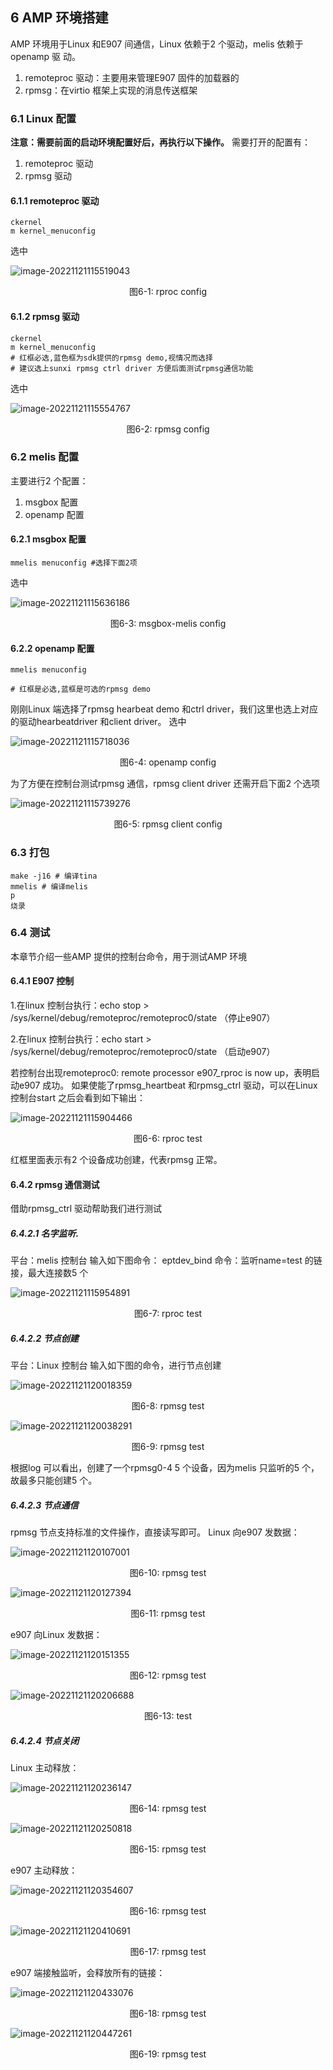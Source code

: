 ## 6 AMP 环境搭建

AMP 环境用于Linux 和E907 间通信，Linux 依赖于2 个驱动，melis 依赖于openamp 驱
动。

1. remoteproc 驱动：主要用来管理E907 固件的加载器的
2. rpmsg：在virtio 框架上实现的消息传送框架

### 6.1 Linux 配置

**注意：需要前面的启动环境配置好后，再执行以下操作。**
需要打开的配置有：

1. remoteproc 驱动
2. rpmsg 驱动

#### 6.1.1 remoteproc 驱动

```
ckernel
m kernel_menuconfig
```

选中

![image-20221121115519043](https://photos.100ask.net/Tina-Sdk/Linux_E907_DevGuide_image-20221121115519043.png)

<center>图6-1: rproc config</center>

#### 6.1.2 rpmsg 驱动

```
ckernel
m kernel_menuconfig
# 红框必选,蓝色框为sdk提供的rpmsg demo,视情况而选择
# 建议选上sunxi rpmsg ctrl driver 方便后面测试rpmsg通信功能
```

选中

![image-20221121115554767](https://photos.100ask.net/Tina-Sdk/Linux_E907_DevGuide_image-20221121115554767.png)

<center>图6-2: rpmsg config</center>

### 6.2 melis 配置

主要进行2 个配置：

1. msgbox 配置
2. openamp 配置

#### 6.2.1 msgbox 配置

```
mmelis menuconfig #选择下面2项
```


选中

![image-20221121115636186](https://photos.100ask.net/Tina-Sdk/Linux_E907_DevGuide_image-20221121115636186.png)

<center>图6-3: msgbox-melis config</center>

#### 6.2.2 openamp 配置

```
mmelis menuconfig

# 红框是必选,蓝框是可选的rpmsg demo
```

刚刚Linux 端选择了rpmsg hearbeat demo 和ctrl driver，我们这里也选上对应的驱动hearbeatdriver 和client driver。
选中

![image-20221121115718036](https://photos.100ask.net/Tina-Sdk/Linux_E907_DevGuide_image-20221121115718036.png)

<center>图6-4: openamp config</center>

为了方便在控制台测试rpmsg 通信，rpmsg client driver 还需开启下面2 个选项

![image-20221121115739276](https://photos.100ask.net/Tina-Sdk/Linux_E907_DevGuide_image-20221121115739276.png)

<center>图6-5: rpmsg client config</center>

### 6.3 打包

```
make -j16 # 编译tina
mmelis # 编译melis
p
烧录
```

### 6.4 测试

本章节介绍一些AMP 提供的控制台命令，用于测试AMP 环境

#### 6.4.1 E907 控制

1.在linux 控制台执行：echo stop > /sys/kernel/debug/remoteproc/remoteproc0/state
（停止e907）

2.在linux 控制台执行：echo start > /sys/kernel/debug/remoteproc/remoteproc0/state
（启动e907）

若控制台出现remoteproc0: remote processor e907_rproc is now up，表明启动e907 成功。
如果使能了rpmsg_heartbeat 和rpmsg_ctrl 驱动，可以在Linux 控制台start 之后会看到如下输出：

![image-20221121115904466](https://photos.100ask.net/Tina-Sdk/Linux_E907_DevGuide_image-20221121115904466.png)

<center>图6-6: rproc test</center>

红框里面表示有2 个设备成功创建，代表rpmsg 正常。

#### 6.4.2 rpmsg 通信测试

借助rpmsg_ctrl 驱动帮助我们进行测试

##### 6.4.2.1 名字监听.

平台：melis 控制台
输入如下图命令：
eptdev_bind 命令：监听name=test 的链接，最大连接数5 个

![image-20221121115954891](https://photos.100ask.net/Tina-Sdk/Linux_E907_DevGuide_image-20221121115954891.png)

<center>图6-7: rproc test</center>

##### 6.4.2.2 节点创建

平台：Linux 控制台
输入如下图的命令，进行节点创建

![image-20221121120018359](https://photos.100ask.net/Tina-Sdk/Linux_E907_DevGuide_image-20221121120018359.png)

<center>图6-8: rpmsg test</center>

![image-20221121120038291](https://photos.100ask.net/Tina-Sdk/Linux_E907_DevGuide_image-20221121120038291.png)

<center>图6-9: rpmsg test</center>

根据log 可以看出，创建了一个rpmsg0-4 5 个设备，因为melis 只监听的5 个，故最多只能创建5 个。



##### 6.4.2.3 节点通信

rpmsg 节点支持标准的文件操作，直接读写即可。
Linux 向e907 发数据：

![image-20221121120107001](https://photos.100ask.net/Tina-Sdk/Linux_E907_DevGuide_image-20221121120107001.png)

<center>图6-10: rpmsg test</center>

![image-20221121120127394](https://photos.100ask.net/Tina-Sdk/Linux_E907_DevGuide_image-20221121120127394.png)

<center>图6-11: rpmsg test</center>

e907 向Linux 发数据：

![image-20221121120151355](https://photos.100ask.net/Tina-Sdk/Linux_E907_DevGuide_image-20221121120151355.png)

<center>图6-12: rpmsg test</center>

![image-20221121120206688](https://photos.100ask.net/Tina-Sdk/Linux_E907_DevGuide_image-20221121120206688.png)

<center>图6-13: test</center>

##### 6.4.2.4 节点关闭

Linux 主动释放：

![image-20221121120236147](https://photos.100ask.net/Tina-Sdk/Linux_E907_DevGuide_image-20221121120236147.png)

<center>图6-14: rpmsg test</center>

![image-20221121120250818](https://photos.100ask.net/Tina-Sdk/Linux_E907_DevGuide_image-20221121120250818.png)

<center>图6-15: rpmsg test</center>

e907 主动释放：

![image-20221121120354607](https://photos.100ask.net/Tina-Sdk/Linux_E907_DevGuide_image-20221121120354607.png)

<center>图6-16: rpmsg test</center>

![image-20221121120410691](https://photos.100ask.net/Tina-Sdk/Linux_E907_DevGuide_image-20221121120410691.png)

<center>图6-17: rpmsg test</center>

e907 端接触监听，会释放所有的链接：

![image-20221121120433076](https://photos.100ask.net/Tina-Sdk/Linux_E907_DevGuide_image-20221121120433076.png)

<center>图6-18: rpmsg test</center>

![image-20221121120447261](https://photos.100ask.net/Tina-Sdk/Linux_E907_DevGuide_image-20221121120447261.png)

<center>图6-19: rpmsg test</center>

